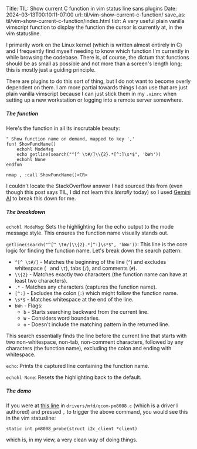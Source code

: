 Title: TIL: Show current C function in vim status line sans plugins
Date: 2024-03-13T00:10:11-07:00
url: til/vim-show-current-c-function/
save_as: til/vim-show-current-c-function/index.html
tldr: A very useful plain vanilla vimscript function to display the function the cursor is currently at, in the vim statusline.

I primarily work on the Linux kernel (which is written almost entirely in C) and I
frequently find myself needing to know which function I'm currently in while browsing
the codebase. There is, of course, the dictum that functions should be as small as
possible and not more than a screen's length long; this is mostly just a guiding
principle.

There are plugins to do this sort of thing, but I do not want to become overly
dependent on them. I am more partial towards things I can use that are just plain
vanilla vimscript because I can just stick them in my `.vimrc` when setting up a new
workstation or logging into a remote server somewhere.

##### The function

Here's the function in all its inscrutable beauty:

```
" Show function name on demand, mapped to key ','
fun! ShowFuncName()
	echohl ModeMsg
	echo getline(search("^[^ \t#/]\\{2}.*[^:]\s*$", 'bWn'))
	echohl None
endfun

nmap , :call ShowFuncName()<CR>
```

I couldn't locate the StackOverflow answer I had sourced this from (even though this
post says TIL, I did not learn this *literally* today) so I used [Gemini
AI](https://gemini.google.com/app) to break this down for me.

##### The breakdown

`echohl ModeMsg`: Sets the highlighting for the echo output to the mode message
style. This ensures the function name visually stands out.

`getline(search("^[^ \t#/]\\{2}.*[^:]\s*$", 'bWn'))`: This line is the core
logic for finding the function name. Let's break down the search pattern:

- `^[^ \t#/]` - Matches the beginning of the line (`^`) and excludes whitespace (` ` and `\t`), tabs (`/`), and comments (`#`).
- `\\{2}` - Matches exactly two characters (the function name can have at least two characters).
- `.*` - Matches any characters (captures the function name).
- `[^:]` - Excludes the colon (`:`) which might follow the function name.
- `\s*$` - Matches whitespace at the end of the line.
- `bWn` - Flags:
    * `b` - Starts searching backward from the current line.
    * `W` - Considers word boundaries.
    * `n` - Doesn't include the matching pattern in the returned line.

This search essentially finds the line before the current line that starts with
two non-whitespace, non-tab, non-comment characters, followed by any characters
(the function name), excluding the colon and ending with whitespace.

`echo`: Prints the captured line containing the function name.

`echohl None`: Resets the highlighting back to the default.

##### The demo

If you were at [this
line](https://git.kernel.org/pub/scm/linux/kernel/git/torvalds/linux.git/tree/drivers/mfd/qcom-pm8008.c?h=v6.8#n178)
in `drivers/mfd/qcom-pm8008.c` (which is a driver I authored) and pressed `,`
to trigger the above command, you would see this in the vim statusline:

```
static int pm8008_probe(struct i2c_client *client)
```

which is, in my view, a very clean way of doing things.

